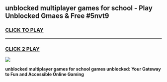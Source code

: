 
## unblocked multiplayer games for school - Play Unblocked Gmaes & Free #5nvt9
<h3>
<a href="https://premium.freeplayer.one?title=unblocked_multiplayer_games_for_school&ref=01M">CLICK TO PLAY</a></h3>
<hr>

<h3>
<a href="https://premium.freeplayer.one?title=unblocked_multiplayer_games_for_school&ref=01M">CLICK 2 PLAY</a>
  
</h3>

<a href="https://premium.freeplayer.one?title=unblocked_multiplayer_games_for_school&ref=01M"><img src="https://clearcache.store/games.png"></a>


**unblocked multiplayer games for school games unblocked: Your Gateway to Fun and Accessible Online Gaming**
